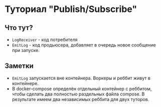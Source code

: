 # Туториал "Publish/Subscribe"

## Что тут?

- `LogReceiver` - код потребителя
- `EmitLog` - код продьюсера, добавляет в очередь новое сообщение при запуске.

##  Заметки

- `EmitLog` запускается вне контейнера. Воркеры и реббит живут в контейнере.
- В docker-compose определён отдельный контейнер с реббитом, чтобы сделать два
  полностью раздельных файла compose. В результате имеем два независимых реббита
  для двух туторов.